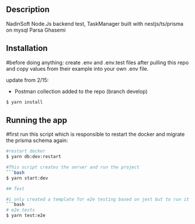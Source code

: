 ## Description

  NadinSoft Node.Js backend test, TaskManager built with nestjs/ts/prisma on mysql
  Parsa Ghasemi


## Installation

#before doing anything:
create .env and .env.test files after pulling this repo and copy values from
their example into your own .env file.

update from 2/15:
  - Postman collection added to the repo (branch develop)
  

```bash
$ yarn install
```

## Running the app

#first run this script which is responsible to restart the docker and migrate the prisma
schema again:

```bash
#restart docker
$ yarn db:dev:restart

#This script creates the server and run the project
```bash
$ yarn start:dev

## Test

#i only created a template for e2e testing based on jest but to run it
```bash
# e2e tests
$ yarn test:e2e

